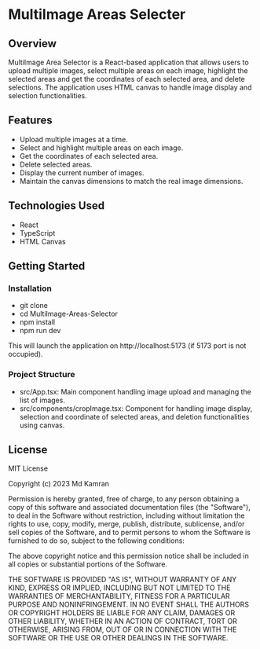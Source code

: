 # MultiImage Areas Selecter
## Overview
MultiImage Area Selector is a React-based application that allows users to upload multiple images, select multiple areas on each image, highlight the selected areas and get the coordinates of each selected area, and delete selections. The application uses HTML canvas to handle image display and selection functionalities.

## Features
- Upload multiple images at a time.
- Select and highlight multiple areas on each image.
- Get the coordinates of each selected area.
- Delete selected areas.
- Display the current number of images.
- Maintain the canvas dimensions to match the real image dimensions.

## Technologies Used
- React
- TypeScript
- HTML Canvas

## Getting Started

  ### Installation
  
   - git clone
   - cd MultiImage-Areas-Selector
   - npm install
   - npm run dev

This will launch the application on http://localhost:5173 (if 5173 port is not occupied).

 ### Project Structure
  - src/App.tsx: Main component handling image upload and managing the list of images.
  - src/components/cropImage.tsx: Component for handling image display, selection and coordinate of selected areas, and deletion functionalities using canvas.


## License

MIT License

Copyright (c) 2023 Md Kamran

Permission is hereby granted, free of charge, to any person obtaining a copy
of this software and associated documentation files (the "Software"), to deal
in the Software without restriction, including without limitation the rights
to use, copy, modify, merge, publish, distribute, sublicense, and/or sell
copies of the Software, and to permit persons to whom the Software is
furnished to do so, subject to the following conditions:

The above copyright notice and this permission notice shall be included in all
copies or substantial portions of the Software.

THE SOFTWARE IS PROVIDED "AS IS", WITHOUT WARRANTY OF ANY KIND, EXPRESS OR
IMPLIED, INCLUDING BUT NOT LIMITED TO THE WARRANTIES OF MERCHANTABILITY,
FITNESS FOR A PARTICULAR PURPOSE AND NONINFRINGEMENT. IN NO EVENT SHALL THE
AUTHORS OR COPYRIGHT HOLDERS BE LIABLE FOR ANY CLAIM, DAMAGES OR OTHER
LIABILITY, WHETHER IN AN ACTION OF CONTRACT, TORT OR OTHERWISE, ARISING FROM,
OUT OF OR IN CONNECTION WITH THE SOFTWARE OR THE USE OR OTHER DEALINGS IN THE
SOFTWARE.
